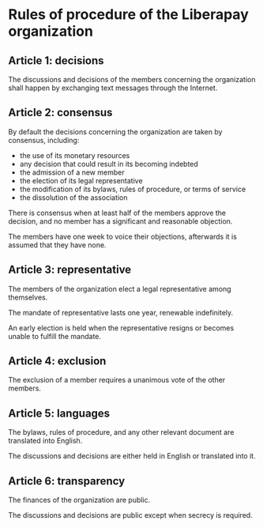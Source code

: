 # Rules of procedure of the Liberapay organization

## Article 1: decisions

The discussions and decisions of the members concerning the organization shall happen by exchanging text messages through the Internet.

## Article 2: consensus

By default the decisions concerning the organization are taken by consensus, including:

- the use of its monetary resources
- any decision that could result in its becoming indebted
- the admission of a new member
- the election of its legal representative
- the modification of its bylaws, rules of procedure, or terms of service
- the dissolution of the association

There is consensus when at least half of the members approve the decision, and no member has a significant and reasonable objection.

The members have one week to voice their objections, afterwards it is assumed that they have none.

## Article 3: representative

The members of the organization elect a legal representative among themselves.

The mandate of representative lasts one year, renewable indefinitely.

An early election is held when the representative resigns or becomes unable to fulfill the mandate.

## Article 4: exclusion

The exclusion of a member requires a unanimous vote of the other members.

## Article 5: languages

The bylaws, rules of procedure, and any other relevant document are translated into English.

The discussions and decisions are either held in English or translated into it.

## Article 6: transparency

The finances of the organization are public.

The discussions and decisions are public except when secrecy is required.

